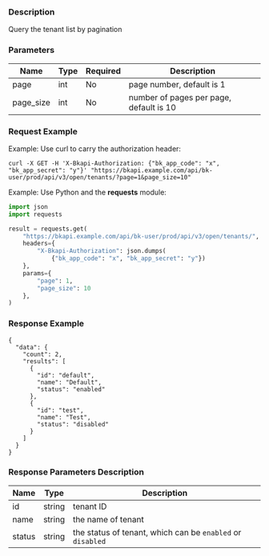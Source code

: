 ### Description

Query the tenant list by pagination

### Parameters

| Name      | Type | Required | Description                             |
|-----------|------|----------|-----------------------------------------|
| page      | int  | No       | page number, default is 1               |
| page_size | int  | No       | number of pages per page, default is 10 |

### Request Example

Example: Use curl to carry the authorization header:

```shell
curl -X GET -H 'X-Bkapi-Authorization: {"bk_app_code": "x", "bk_app_secret": "y"}' "https://bkapi.example.com/api/bk-user/prod/api/v3/open/tenants/?page=1&page_size=10"
```

Example: Use Python and the **requests** module:

``` python
import json
import requests

result = requests.get(
    "https://bkapi.example.com/api/bk-user/prod/api/v3/open/tenants/",
    headers={
        "X-Bkapi-Authorization": json.dumps(
            {"bk_app_code": "x", "bk_app_secret": "y"})
    },
    params={
        "page": 1,
        "page_size": 10
    },
)
```

### Response Example

```json5
{
  "data": {
    "count": 2,
    "results": [
      {
        "id": "default",
        "name": "Default",
        "status": "enabled"
      },
      {
        "id": "test",
        "name": "Test",
        "status": "disabled"
      }
    ]
  }
}
```

### Response Parameters Description

| Name   | Type   | Description                                                |
|--------|--------|------------------------------------------------------------|
| id     | string | tenant ID                                                  |
| name   | string | the name of tenant                                         |
| status | string | the status of tenant, which can be `enabled` or `disabled` |
